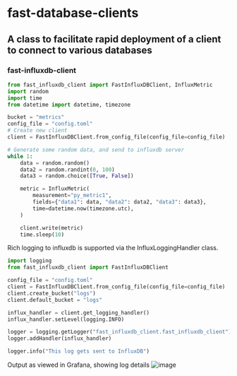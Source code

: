 # fast-database-clients

## A class to facilitate rapid deployment of a client to connect to various databases


### fast-influxdb-client

```python
from fast_influxdb_client import FastInfluxDBClient, InfluxMetric
import random
import time
from datetime import datetime, timezone

bucket = "metrics"
config_file = "config.toml"
# Create new client
client = FastInfluxDBClient.from_config_file(config_file=config_file)

# Generate some random data, and send to influxdb server
while 1:
    data = random.random()
    data2 = random.randint(0, 100)
    data3 = random.choice([True, False])

    metric = InfluxMetric(
        measurement="py_metric1",
        fields={"data1": data, "data2": data2, "data3": data3},
        time=datetime.now(timezone.utc),
    )

    client.write(metric)
    time.sleep(10)

```

Rich logging to influxdb is supported via the InfluxLoggingHandler class.

```python
import logging
from fast_influxdb_client import FastInfluxDBClient

config_file = "config.toml"
client = FastInfluxDBClient.from_config_file(config_file=config_file)
client.create_bucket("logs")
client.default_bucket = "logs"

influx_handler = client.get_logging_handler()
influx_handler.setLevel(logging.INFO)

logger = logging.getLogger("fast_influxdb_client.fast_influxdb_client")
logger.addHandler(influx_handler)

logger.info("This log gets sent to InfluxDB")
```
Output as viewed in Grafana, showing log details
![image](https://github.com/davidson-engineering/fast-influxdb-client/assets/106140501/d1905d13-4be1-4f6e-bf4a-d583fb563d82)
